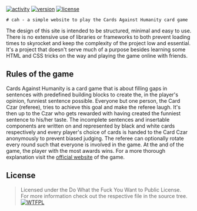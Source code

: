 [![activity][badge-activity]](https://bitbucket.org/lbesson/ansi-colors)
[![version][badge-version]](https://github.com/snrk0/cah)
[![license][badge-license]](https://github.com/snrk0/cah/blob/master/LICENSE)

    # cah - a simple website to play the Cards Against Humanity card game
The design of this site is intended to be structured, minimal and easy to use. There is no extensive use of libraries or frameworks to both prevent loading times to skyrocket and keep the complexity of the project low and essential. It's a project that doesn't serve much of a purpose besides learning some HTML and CSS tricks on the way and playing the game online with friends.

## Rules of the game
Cards Against Humanity is a card game that is about filling gaps in sentences with predefined building blocks to create the, in the player's opinion, funniest sentence possible. Everyone but one person, the Card Czar (referee), tries to achieve this goal and make the referee laugh. It's then up to the Czar who gets rewarded with having created the funniest sentence to his/her taste. The incomplete sentences and insertable components are written on and represented by black and white cards respectively and every player's choice of cards is handed to the Card Czar anonymously to prevent biased judging. The referee can optionally rotate every round such that everyone is involved in the game. At the and of the game, the player with the most awards wins.
For a more thorough explanation visit the [official website][cah-home] of the game.

## License
> Licensed under the Do What the Fuck You Want to Public License.  
> For more information check out the respective file in the source tree.  
[![WTFPL][wtfpl-badge]][wtfpl-home]

[badge-license]: https://img.shields.io/badge/license-WTFPL-green.svg
[badge-license-old]: https://img.shields.io/github/license/snrk0/cah.svg
[badge-version]: https://badge.fury.io/gh/snrk0%2Fcah.svg
[badge-activity]: https://img.shields.io/badge/activity-paused-orange.svg
[cah-home]: https://cardsagainsthumanity.com/
[wtfpl-badge]: http://www.wtfpl.net/wp-content/uploads/2012/12/wtfpl-badge-2.png
[wtfpl-home]: http://www.wtfpl.net/
